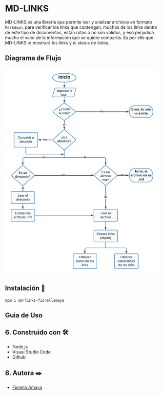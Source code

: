 # MD-LINKS

MD-LINKS es una librería que permite leer y analizar archivos en formato `Markdown`, para verificar los links que contengan, muchos de los links dentro de este tipo de documentos, estan rotos o no son validos, y eso perjudica mucho el valor de la información que se quiere compartis. Es por ello que MD-LINKS te mostrará los links y el status de éstos.

##  Diagrama de Flujo 

![Diagrama de Flujo](./Diagrama%20Md-links.png)



##  Instalación 🚀

`npm i md-links-fiorellamaya`

##  Guia de Uso

## 6. Construido con 🛠️
* Node.js
* Visual Studio Code
* Github

## 8. Autora ✒️
* [Fiorella Amaya](https://github.com/fiorellitamaya/)